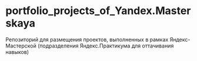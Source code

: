 # portfolio_projects_of_Yandex.Masterskaya
Репозиторий для размещения проектов, выполненных в рамках Яндекс-Мастерской (подразделения Яндекс.Практикума для оттачивания навыков)
